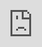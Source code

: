 ```yaml
---
layout: post
date: 2020-05-11
image: "/conflict_urbanism_sp2020/images/har_homa_images_for_site/thumbnail.png"
title: "Har Homa: Exploring the Infrastructure(s) of an Israeli settlement"
author: "Massimiliano Malago & Sebastian Andersson"
---
```


<div class="iframe-column"><iframe src="https://player.vimeo.com/video/290575503?title=0&byline=0&portrait=0" style="position:absolute;top:0;left:0;width:100%;height:100%;" frameborder="0"></iframe></div>  

All you need to do to use one is replace the url that is between the two " ". Here is an iframe of mapbox tiles:

<div class="iframe-column"><iframe src="https://api.mapbox.com/styles/v1/mapbox/satellite-v9.html?title=true&access_token=pk.eyJ1IjoibWFwYm94IiwiYSI6ImNpejY4NDg1bDA1cjYzM280NHJ5NzlvNDMifQ.d6e-nNyBDtmQCVwVNivz7A#2/0/0" style="position:absolute;top:0;left:0;width:100%;height:100%;" frameborder="0"></iframe></div>

#### Introduction

We have chosen to look at the infrastructure(s) of Israeli settlements on the Palestinian Occupied Territories through a spatial exploration of the settlement of Har Homa (officially Homat Shmuel) just outside of Jerusalem. Building on a rich theoretical foundation and academic endeavours, we decided to continue the conversation of how Israel is using spatial practices to further its occupation of Palestinian lands through a visual case study. Har Homa stood out to us in several ways; first of all because of its proximity and de facto integration into Jerusalem’s wider urban fabric, second of all because its creation came about concurrently with the Oslo Peace Process, and third of all because it was built in part on Palestinian expropriated land. In addition to this, its development has continued since its construction in the latter half of the 1990s, and it has proved to be a continuing point of contention within the context of the Israeli-Palestinian conflict.

![Har Homa](/conflict_urbanism_sp2020/images/har_homa_images_for_site/har_homa_3.jpg)

#### Background

Conceived by former Israeli Prime Minister Yitzhak Rabin in the first half of the 1990s (Rosen, 2012, p. 36), Har Homa is situated on a hilltop in the southern parts of East Jerusalem. For Palestinians, it is known as Jabal Abu Ghneim. As mentioned, the settlement was particularly controversial from its inception, owing in part to the fact that it in part was built on Palestinian expropriated land (Greenberg, 1997). Before construction of the Israeli settlement, Jabal Abu Ghneim was a ‘lonely, barren, and stony mountain’ surrounded ‘for kilometers to the east, west and south [by] more barren land, occasionally broken by other, smaller lonely mountains’ (Kaminker, 1997, p. 5). On February 19, 1997, Israel decided to proceed with the construction of Har Homa (Peace Monitor, 1997, p. 126).
The settlement is neighbored to the north by two Palestinian neighborhoods, Umm Tuba and Sur Baher; on the south side by the Palestinian towns of Beit Jala, Bethlehem and Beit Sahour. Further away on its western side, Har Homa is neighbored by another Israeli settlement, Gilo; it was built on Palestinian land that was expropriated in 1970 (Kaminker, p. 6). On its northern side is the kibbutz Ramat Rachel, which was established in 1926 and, much like Har Homa, on a ‘prominent hilltop’ (Lipschits et al., 2011, p. 4). Once past Ramat Rachel, we effectively find ourselves in Jerusalem proper.
A short foray into the land use politics surrounding settlements and neighborhoods in Jerusalem is also necessary; large amounts of Palestinian-owned land are zoned as ‘open view’ land, meaning that nothing can be built on it (Kaminker, p. 9). Further, its size and location are ‘entirely arbitrary’, and it creates ‘large amounts of dead space that can easily be expropriated’ when needed (Kaminker, p. 9). This is what happened in the case of Har Homa. When Har Homa was planned and constructed in 1997, Israelis could build up to eight apartments on each dunam; Palestinians in neighboring Sur Baher could only build one or two (Kaminker, p. 10). These are just two examples of how Israeli land use policies and zoning continuously have favored the growth of Israeli urban centers over Palestinian ones, and how technocratic languages muddies the waters of what is in reality a systematic denying of the rights of Palestinians on their own land.

#### Historical Maps Overlay

As part of looking into the history of our site, we decided to analyze historical maps. Our main source for this comparison was the online platform Palestine Open Maps. Figure 1 shows an animated layering of the available maps for our site, with material ranging from a 1879 British map to contemporary satellite imagery. The comparative study of the maps reveals how the de facto ownership and occupation of the land changed over the course of 150 years. For every new map, we describe the content and the discrepancy of information between the various sets of cartographic data.

**1879 Map. [Fig.1]**

This document is a British map issued by the Palestine Exploration Fund, a semi-secular society based in London, whose topographic and ethnographic surveys of Ottoman Palestine served as a hybrid of military intelligence information-base and exploratory research (Howe, 1997, p. 37). By examining the document we find that the settlement of Har Homa lies where the inscriptions “Bir El Katt” and below, slightly larger, “Kh. Umm el’Asâtir” are. A circled dashed line perimeter that indicates a pocket of settled population can be seen next to these annotations. Additionally, we find that the multiple black lines surrounding the site stand for the desiccated streams of the region - the legend of the map (see Fig.1) notes “Single black lines represent dry water courses except where aqueduct is written.”

The term “Kh.” stands for “khirbet” - “ruin of” in Arabic. “Bir El Katt” instead stands for “the well of the crag” according to the 1888 Palestine Exploration Fund’s general index of the Survey of Western Palestine. [see Fig.2] It is unclear whether in 1879 this site was occupied, but the presence of well does suggest this.

**1943 Map. [Fig.3]**

This map was produced for the Survey of Palestine, in the context of the 1946 Anglo-American Committee of Inquiry; a joint British and American commission set up to provide guidance on the introduction of 100,000 Holocaust survivors (as suggested by the 1945 Harrison report) on British-ruled Palestinian territory.
This is the map that features the most extensive data set in the Palestine Open Maps repertoire. It provides urban, agricultural, infrastructural, topographic, as well as fine-grained architectural information. New particulars regarding our site are:
- the type of sediments surrounding the hill, indicated as ‘cropping rocks’ in the legend.
- the types of vegetation on the western and north-eastern edges of the site, indicated as ‘o’ and ‘ol’ (for orchard and olive grove).
- the existence of a water pipe line, southeast of the hill.
- the existence of a cistern, north of the hill.
- the existence of three lime kilns, east and north of the hill.
- a network of roads north of the site towards the Palestinian neighbourhood of Sur Baher and Jerusalem.
- a north-south track along the western side of the hill, followed by a track towards Ramat Rachel and consequently towards Jerusalem.
- a north-east to south-west track on the south-eastern portion of the site.

The top of the hill features a black rectangle, which represents an ‘isolated building’, and a perimetric thin black line, which represents a ‘wall, fence, hedge, canal, etc.’. Beneath these marks lies the inscription ‘Jebel Abū Ghunneim’ - the arabic name of the mount. On the basis of this, we may conclude that there is sufficient evidence to claim that in 1943 the site was occupied by some kind of settled Palestinian population.

**1944 Map. [Fig.4]**

This document is another map for the Survey of Palestine, however its information is significantly reduced compared to the 1943 map. Here, the main highlights are the topographic contour lines, information regarding vegetation, the two paths around the hill and the indication of archeological sites (the ‘Khirbats and abandoned sites’). A dot at the top of the hill indicates the presence of a cistern.

**2019 Satellite image.  [Fig.5]**

Finally, this up to date image of the site reveals the radically altered, and henceforth inherently urban, scenario of the hill. The picture shows a highly-developed network of internal roads and buildings. The settlement is, however, a closed loop onto itself and remains isolated owing to the fact that it only has one entry/exit route (located north-west of the hill, in the direction of Jerusalem).

This cartographic comparison provides an important historical backdrop to our inquiry, establishing a clear timeline as well as firmly establishing evidence for the sequence of events.

#### Academic conversation & theoretical underpinnings

Long-standing Israeli urban planning doctrines come together in the case of Har Homa; both the idea of building on hilltops, the principle of ‘optical urbanism’, and a preoccupation with the rural and the periphery. The workers’ moshav of Nahalal, founded in the 1920s, provides an important precedent in terms of form: the ‘perfectly oval scheme’ of the moshav is ‘an image at once hermetic, panoptic and defensive, while radiating outward and drawing in the landscape; a totalizing structure that consecrates the cohesive community’ (Efrat, 2018, p. 33). In the context of 1920s Mandatory Palestine and its Jewish population, this kind of building was predominantly made on the plains of what today is Israel; the 1970s West Bank settlement project which largely started in the 1970s, on the other hand, has been argued to be the ‘culmination of Zionism’s journey from the plains to the hills’ - a ‘topographical migration’ (Segal & Weizman, 2003, p. 80-81).

As Segal & Weizman argues, following the Israeli occupation of the West Bank in 1967, its ‘mountain peaks [and barren hilltops] easily lent themselves to state seizure’ - with the ensuing urban typology of these mountain settlements being characterized by a ‘principle of concentric organization in which the topographical contours of the map are retraced as lines of infrastructure’, with ‘roads [...] laid out in rings around the summit with the water, sewage, electricity and telephone lines buried under them’ (Segal & Weizman, p. 82-83). The idea put forward here is that these mountain settlements, of which Har Homa is a schoolbook example, rather than being ‘exhibits of ordered forms’ actually are ‘manifestations of anti-forms, the end results of tactical, land-use and topographical constraints (Segal & Weizman, p. 83). There is also the double nature of these settlements: they are ‘not only places of residence, but [also] create a large-scale network of ‘civilian fortifications’’; the outward oriented gaze of the settlement ‘surveys the landscape around it’ (Segal & Weizman, p. 84-85).

In addition to the theories of optical urbanism and hilltop settlements as put forward by Segal and Weizman, we also rely on theories around infrastructure, notably Larkin’s ideas on infrastructure as operating on several levels concurrently (Larkin, 2013, p. 335-336), and linked to this the idea of ‘doubling’ of infrastructure. As Larkin notes, infrastructures ‘execute technical functions [...] by mediating exchange over distance and binding people and things into complex heterogeneous systems and by operating as entextualized forms that have relative autonomy form their technical function’, by which a rearrangement of the ‘hierarchy of functions’ occurs ‘so that the aesthetic dimension (rather than its technical one) is dominant. In the case of the infrastructure(s) of Israeli settlements, and in the case of Har Homa, we can clearly see how they serve several purposes, and where the purposes of them can be variably masked and unmasked, and how often the line between is blurred to the point of obscurity.

It is within these theoretical debates and academic forays into Israeli hilltop settlements that we wish to add to the conversation by providing a spatialized version of a settlement in an effort to expand on the work that has come before us. Recognizing the density of material written about this topic, we seek to focus on the combination of theory and spatial representation as a way to move the conversation forward and create new spaces for exploration and debate.

#### Methodology

#### Spatialization

The video above shows the finished visualization. It shows a gradual zoom-in from the national scale down to Har Homa, putting the singular hilltop settlement just outside of Jerusalem proper in a larger national context. It highlights the ways in which Israel has deployed functions of bypass urbanism and the doubling of infrastructure inherent in the Israeli settlement endeavor.

![Jerusalem](/conflict_urbanism_sp2020/images/har_homa_images_for_site/2_hh.jpg)

Within the urban fabric of Jerusalem and its suburban settlements, Har Homa is effectively an Israeli enclave surrounded by Palestinian towns and neighborhoods. With regard to function, however, Har Homa is connected via highways to other parts of Israel, as well as to other settlements via Highway 60; effectively entirely bypassing Palestine and along with its urban fabric.

![Har Homa](/conflict_urbanism_sp2020/images/har_homa_images_for_site/1_hh.jpg)

Har Homa is built atop the Palestinian hilltop of Jabal Abu Ghneim - exemplifying the Israeli urban planning practice of optical urbanism transplanted onto the hilly portions of the occupied West Bank. Here, Jabal Abu Ghneim stands out as a particularly suitable object for this Israeli doctrine, offering a clearly defined landmass, and one that is clearly defined in the topography - offering one of the defining features of optical urbanism: outward surveillance. As explained earlier, the topography of the hill is the defining feature in the overall design of the settlement, and its lines become the very mechanisms of Har Homa’s defensive layout.

![Highways](/conflict_urbanism_sp2020/images/har_homa_images_for_site/3_hh.jpg)

Har Homa is connected via a range of highways to the rest of Israel, as well as to the rest of the occupied West Bank. Highway 60 binds together Israeli settlements on the West Bank from north to south; Highway 1 links the northernmost part of the Dead City with Tel Aviv, constituting Israel’s defining east-west connection; a few other highway portions operate in the cluster in and around Jerusalem to aid these two main connections, as well as a range of other main roads spidering out into Israel and the Occupied Palestininan Territories. This imagery makes it clear how Har Homa is connected through these highways to other Israeli settlements and Israeli cities in a way it is not to even its neighboring Palestinian towns and neighborhoods. The notion of speed is important here as well: inherent in the idea of a highway is the ability to bypass points of lesser interest. In the design of the Israeli highway system in the Occupied Territories, Palestinian towns are by design bypassed and deemed less relevant, less important.

![Bus stops](/conflict_urbanism_sp2020/images/har_homa_images_for_site/4_hh.jpg)

Public transport offers the final lens through which we were able to look at infrastructure in this context; Har Homa is dotted with bus stops - all of them connecting the settlement with a range of links to West Jerusalem. Not one of them provides a link to East Jerusalem. Just by the very design of the bus routes, the way in which Palestinian neighborhoods and towns are bypassed is heavily intensified.

#### Conclusion

#### References

Efrat, Z. (2018). The Object of Zionism. Leipzig: Spector Books.

Howe, K. (1997). Revealing the Holy Land : the photographic exploration of Palestine. Santa Barbara, CA: University of California Press, 37.

Institute for Palestine Studies. (1997). Peace Monitor: 16 February-15 May 1997, Journal of Palestine Studies, 26(4), pp. 126-137

Kaminker, S. (1997). For Arabs Only: Building Restrictions in East Jerusalem, Journal of Palestine Studies, 26(4), pp. 5-16

Lipschits, O., Gadot, Y., Arubas, B. & Oeming, M. (2011). Palace and Village, Paradise and Oblivion: Unraveling the Riddles of Ramat Rahel, Near Eastern Archaeology, 74(1), pp. 1-49

Segal, R. & Weizman, E. (2003). A Civilian Occupation: The Politics of Israeli Architecture. Verso Books.

The Palestine Exploration Fund. (1888). The Survey of Western Palestine - A General Index. London: Harrison & Sons, 86.

